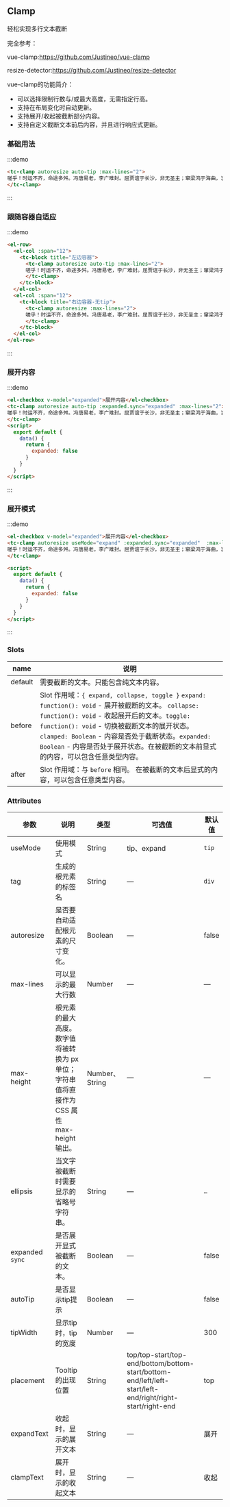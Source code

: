 ## Clamp

轻松实现多行文本截断

完全参考：

vue-clamp:<a target="_blank" href="https://github.com/Justineo/vue-clamp">https://github.com/Justineo/vue-clamp</a>

resize-detector:<a target="_blank" href="https://github.com/Justineo/resize-detector">https://github.com/Justineo/resize-detector</a>

vue-clamp的功能简介：
- 可以选择限制行数与/或最大高度，无需指定行高。
- 支持在布局变化时自动更新。
- 支持展开/收起被截断部分内容。
- 支持自定义截断文本前后内容，并且进行响应式更新。


### 基础用法
:::demo
```html
<tc-clamp autoresize auto-tip :max-lines="2">
嗟乎！时运不齐，命途多舛。冯唐易老，李广难封。屈贾谊于长沙，非无圣主；窜梁鸿于海曲，岂乏明时？所赖君子见机，达人知命。老当益壮，宁移白首之心？穷且益坚，不坠青云之志。酌贪泉而觉爽，处涸辙以犹欢。北海虽赊，扶摇可接；东隅已逝，桑榆非晚。孟尝高洁，空余报国之情；阮籍猖狂，岂效穷途之哭！
</tc-clamp>
```
:::

### 跟随容器自适应
:::demo
```html
<el-row>
  <el-col :span="12">
    <tc-block title="左边容器">
      <tc-clamp autoresize auto-tip :max-lines="2">
      嗟乎！时运不齐，命途多舛。冯唐易老，李广难封。屈贾谊于长沙，非无圣主；窜梁鸿于海曲，岂乏明时？所赖君子见机，达人知命。老当益壮，宁移白首之心？穷且益坚，不坠青云之志。酌贪泉而觉爽，处涸辙以犹欢。北海虽赊，扶摇可接；东隅已逝，桑榆非晚。孟尝高洁，空余报国之情；阮籍猖狂，岂效穷途之哭！
      </tc-clamp>
    </tc-block>
  </el-col>
  <el-col :span="12">
    <tc-block title="右边容器-无tip">
      <tc-clamp autoresize :max-lines="2">
      嗟乎！时运不齐，命途多舛。冯唐易老，李广难封。屈贾谊于长沙，非无圣主；窜梁鸿于海曲，岂乏明时？所赖君子见机，达人知命。老当益壮，宁移白首之心？穷且益坚，不坠青云之志。酌贪泉而觉爽，处涸辙以犹欢。北海虽赊，扶摇可接；东隅已逝，桑榆非晚。孟尝高洁，空余报国之情；阮籍猖狂，岂效穷途之哭！
      </tc-clamp>
    </tc-block>
  </el-col>
</el-row>
```
:::

### 展开内容
:::demo
```html
<el-checkbox v-model="expanded">展开内容</el-checkbox>
<tc-clamp autoresize auto-tip :expanded.sync="expanded" :max-lines="2">
嗟乎！时运不齐，命途多舛。冯唐易老，李广难封。屈贾谊于长沙，非无圣主；窜梁鸿于海曲，岂乏明时？所赖君子见机，达人知命。老当益壮，宁移白首之心？穷且益坚，不坠青云之志。酌贪泉而觉爽，处涸辙以犹欢。北海虽赊，扶摇可接；东隅已逝，桑榆非晚。孟尝高洁，空余报国之情；阮籍猖狂，岂效穷途之哭！
</tc-clamp>
<script>
  export default {
    data() {
      return {
        expanded: false
      }
    }
  }
</script>
```
:::

### 展开模式
:::demo
```html
<el-checkbox v-model="expanded">展开内容</el-checkbox>
<tc-clamp autoresize useMode="expand" :expanded.sync="expanded"  :max-lines="2">
嗟乎！时运不齐，命途多舛。冯唐易老，李广难封。屈贾谊于长沙，非无圣主；窜梁鸿于海曲，岂乏明时？所赖君子见机，达人知命。老当益壮，宁移白首之心？穷且益坚，不坠青云之志。酌贪泉而觉爽，处涸辙以犹欢。北海虽赊，扶摇可接；东隅已逝，桑榆非晚。孟尝高洁，空余报国之情；阮籍猖狂，岂效穷途之哭！
</tc-clamp>

<script>
  export default {
    data() {
      return {
        expanded: false
      }
    }
  }
</script>
```
:::

### Slots
| name | 说明 |
|---|---|
| default | 需要截断的文本。只能包含纯文本内容。 |
| before | Slot 作用域：`{ expand, collapse, toggle }` `expand: function(): void`  - 展开被截断的文本。 `collapse: function(): void` - 收起展开后的文本。`toggle: function(): void` - 切换被截断文本的展开状态。`clamped: Boolean` - 内容是否处于截断状态。`expanded: Boolean` - 内容是否处于展开状态。在被截断的文本前显式的内容，可以包含任意类型内容。 |
| after | Slot 作用域：与 `before` 相同。 在被截断的文本后显式的内容，可以包含任意类型内容。 |

### Attributes

| 参数 | 说明 | 类型 | 可选值 | 默认值   |
| --- |--- |--- |--- |--- |
| useMode | 使用模式 | String | tip、expand | `tip` |
| tag | 生成的根元素的标签名 | String | — | `div` |
| autoresize   | 是否要自动适配根元素的尺寸变化。 | Boolean | — | false |
| max-lines  | 可以显示的最大行数   | Number | — | — |
| max-height   | 根元素的最大高度。数字值将被转换为 px 单位；字符串值将直接作为 CSS 属性 max-height 输出。 | Number、String | — | — |
| ellipsis   | 当文字被截断时需要显示的省略号字符串。 | String | — | `…` |
| expanded `sync`  | 是否展开显式被截断的文本。   | Boolean | — | false |
| autoTip   | 是否显示tip提示   | Boolean | — | false |
| tipWidth   | 显示tip时，tip的宽度   | Number | — | 300 |
| placement   | Tooltip 的出现位置   | String | top/top-start/top-end/bottom/bottom-start/bottom-end/left/left-start/left-end/right/right-start/right-end | top |
| expandText   | 收起时，显示的展开文本   | String | — | 展开 |
| clampText   | 展开时，显示的收起文本   | String | — | 收起 |


